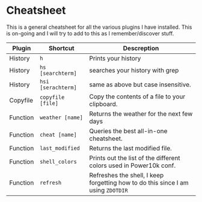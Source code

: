 # Cheatsheet

This is a general cheatsheet for all the various plugins I have installed. This is on-going and I will try to add to this as I remember/discover stuff.

| Plugin   | Shortcut           | Descreption                                                                      |
| -------- | ------------------ | -------------------------------------------------------------------------------- |
| History  | `h`                | Prints your history                                                              |
| History  | `hs [searchterm]`  | searches your history with grep                                                  |
| History  | `hsi [serachterm]` | same as above but case insensitive.                                              |
| Copyfile | `copyfile [file]`  | Copy the contents of a file to your clipboard.                                   |
| Function | `weather [name]`   | Returns the weather for the next few days                                        |
| Function | `cheat [name]`     | Queries the best all-in-one cheatsheet.                                          |
| Function | `last_modified`    | Returns the last modified file.                                                  |
| Function | `shell_colors`     | Prints out the list of the different colors used in Power10k conf.               |
| Function | `refresh`          | Refreshes the shell, I keep forgetting how to do this since I am using `ZDOTDIR` |
